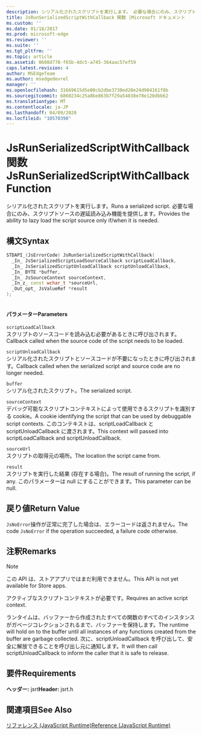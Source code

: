 ```yaml
---
description: シリアル化されたスクリプトを実行します。 必要な場合にのみ、スクリプトソースの遅延読み込み機能を提供します。
title: JsRunSerializedScriptWithCallback 関数 |Microsoft ドキュメント
ms.custom: ''
ms.date: 01/18/2017
ms.prod: microsoft-edge
ms.reviewer: ''
ms.suite: ''
ms.tgt_pltfrm: ''
ms.topic: article
ms.assetid: 0608d778-f65b-4dc5-a745-364aac57ef59
caps.latest.revision: 4
author: MSEdgeTeam
ms.author: msedgedevrel
manager: ''
ms.openlocfilehash: 31669615d5e00cb2dbe3730ed20e24d904161f8b
ms.sourcegitcommit: 6860234c25a8be863b7f29a54838e78e120dbb62
ms.translationtype: MT
ms.contentlocale: ja-JP
ms.lasthandoff: 04/09/2020
ms.locfileid: "10570398"
---
```

# <span data-ttu-id="c1acb-104">JsRunSerializedScriptWithCallback 関数</span><span class="sxs-lookup"><span data-stu-id="c1acb-104">JsRunSerializedScriptWithCallback Function</span></span>
<span data-ttu-id="c1acb-105">シリアル化されたスクリプトを実行します。</span><span class="sxs-lookup"><span data-stu-id="c1acb-105">Runs a serialized script.</span></span> <span data-ttu-id="c1acb-106">必要な場合にのみ、スクリプトソースの遅延読み込み機能を提供します。</span><span class="sxs-lookup"><span data-stu-id="c1acb-106">Provides the ability to lazy load the script source only if/when it is needed.</span></span>  
  
## <span data-ttu-id="c1acb-107">構文</span><span class="sxs-lookup"><span data-stu-id="c1acb-107">Syntax</span></span>  
  
```cpp  
STDAPI_(JsErrorCode) JsRunSerializedScriptWithCallback(  
  _In_ JsSerializedScriptLoadSourceCallback scriptLoadCallback,  
  _In_ JsSerializedScriptUnloadCallback scriptUnloadCallback,  
  _In_ BYTE *buffer,  
  _In_ JsSourceContext sourceContext,  
  _In_z_ const wchar_t *sourceUrl,  
  _Out_opt_ JsValueRef *result  
);  
  
```  
  
#### <span data-ttu-id="c1acb-108">パラメーター</span><span class="sxs-lookup"><span data-stu-id="c1acb-108">Parameters</span></span>  
 `scriptLoadCallback`  
 <span data-ttu-id="c1acb-109">スクリプトのソースコードを読み込む必要があるときに呼び出されます。</span><span class="sxs-lookup"><span data-stu-id="c1acb-109">Callback called when the source code of the script needs to be loaded.</span></span>  
  
 `scriptUnloadCallback`  
 <span data-ttu-id="c1acb-110">シリアル化されたスクリプトとソースコードが不要になったときに呼び出されます。</span><span class="sxs-lookup"><span data-stu-id="c1acb-110">Callback called when the serialized script and source code are no longer needed.</span></span>  
  
 `buffer`  
 <span data-ttu-id="c1acb-111">シリアル化されたスクリプト。</span><span class="sxs-lookup"><span data-stu-id="c1acb-111">The serialized script.</span></span>  
  
 `sourceContext`  
 <span data-ttu-id="c1acb-112">デバッグ可能なスクリプトコンテキストによって使用できるスクリプトを識別する cookie。</span><span class="sxs-lookup"><span data-stu-id="c1acb-112">A cookie identifying the script that can be used by debuggable script contexts.</span></span>     <span data-ttu-id="c1acb-113">このコンテキストは、scriptLoadCallback と scriptUnloadCallback に渡されます。</span><span class="sxs-lookup"><span data-stu-id="c1acb-113">This context will passed into scriptLoadCallback and scriptUnloadCallback.</span></span>  
  
 `sourceUrl`  
 <span data-ttu-id="c1acb-114">スクリプトの取得元の場所。</span><span class="sxs-lookup"><span data-stu-id="c1acb-114">The location the script came from.</span></span>  
  
 `result`  
 <span data-ttu-id="c1acb-115">スクリプトを実行した結果 (存在する場合)。</span><span class="sxs-lookup"><span data-stu-id="c1acb-115">The result of running the script, if any.</span></span> <span data-ttu-id="c1acb-116">このパラメーターは null にすることができます。</span><span class="sxs-lookup"><span data-stu-id="c1acb-116">This parameter can be null.</span></span>  
  
## <span data-ttu-id="c1acb-117">戻り値</span><span class="sxs-lookup"><span data-stu-id="c1acb-117">Return Value</span></span>  
 <span data-ttu-id="c1acb-118">`JsNoError`操作が正常に完了した場合は、エラーコードは返されません。</span><span class="sxs-lookup"><span data-stu-id="c1acb-118">The code `JsNoError` if the operation succeeded, a failure code otherwise.</span></span>  
  
## <span data-ttu-id="c1acb-119">注釈</span><span class="sxs-lookup"><span data-stu-id="c1acb-119">Remarks</span></span>  
  
> [!NOTE]
>  <span data-ttu-id="c1acb-120">この API は、ストアアプリではまだ利用できません。</span><span class="sxs-lookup"><span data-stu-id="c1acb-120">This API is not yet available for Store apps.</span></span>  
  
 <span data-ttu-id="c1acb-121">アクティブなスクリプトコンテキストが必要です。</span><span class="sxs-lookup"><span data-stu-id="c1acb-121">Requires an active script context.</span></span>  
  
 <span data-ttu-id="c1acb-122">ランタイムは、バッファーから作成されたすべての関数のすべてのインスタンスがガベージコレクションされるまで、バッファーを保持します。</span><span class="sxs-lookup"><span data-stu-id="c1acb-122">The runtime will hold on to the buffer until all instances of any functions created from     the buffer are garbage collected.</span></span>  <span data-ttu-id="c1acb-123">次に、scriptUnloadCallback を呼び出して、安全に解放できることを呼び出し元に通知します。</span><span class="sxs-lookup"><span data-stu-id="c1acb-123">It will then call scriptUnloadCallback to inform the     caller that it is safe to release.</span></span>  
  
## <span data-ttu-id="c1acb-124">要件</span><span class="sxs-lookup"><span data-stu-id="c1acb-124">Requirements</span></span>  
 <span data-ttu-id="c1acb-125">**ヘッダー:** jsrt</span><span class="sxs-lookup"><span data-stu-id="c1acb-125">**Header:** jsrt.h</span></span>  
  
## <span data-ttu-id="c1acb-126">関連項目</span><span class="sxs-lookup"><span data-stu-id="c1acb-126">See Also</span></span>  
 [<span data-ttu-id="c1acb-127">リファレンス (JavaScript Runtime)</span><span class="sxs-lookup"><span data-stu-id="c1acb-127">Reference (JavaScript Runtime)</span></span>](../chakra-hosting/reference-javascript-runtime.md)